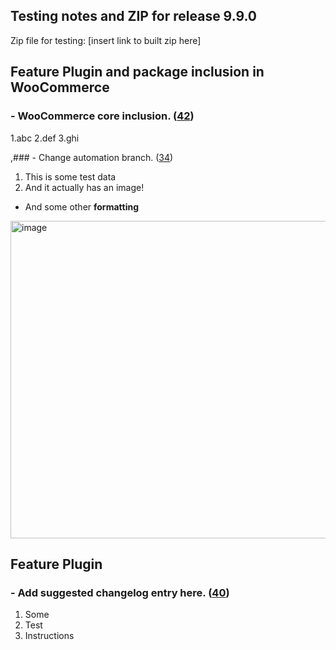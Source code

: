 ## Testing notes and ZIP for release 9.9.0

Zip file for testing: [insert link to built zip here]

## Feature Plugin and package inclusion in WooCommerce

### - WooCommerce core inclusion. ([42](https://github.com/opr/woocommerce-gutenberg-products-block/pull/42))

1.abc
2.def
3.ghi

,### - Change automation branch. ([34](https://github.com/opr/woocommerce-gutenberg-products-block/pull/34))

1. This is some test data
2. And it actually has an image!

- And some other **formatting**
<img width="508" alt="image" src="https://user-images.githubusercontent.com/5656702/168291618-8ad0f673-0a21-4f8e-8797-25eb99e2d3e4.png">


## Feature Plugin

### - Add suggested changelog entry here. ([40](https://github.com/opr/woocommerce-gutenberg-products-block/pull/40))

1. Some
2. Test
3. Instructions


